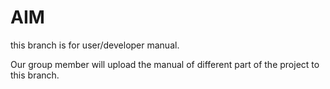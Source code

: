 # AIM

this branch is for user/developer manual.

Our group member will upload the manual of different part of the project to this branch.
